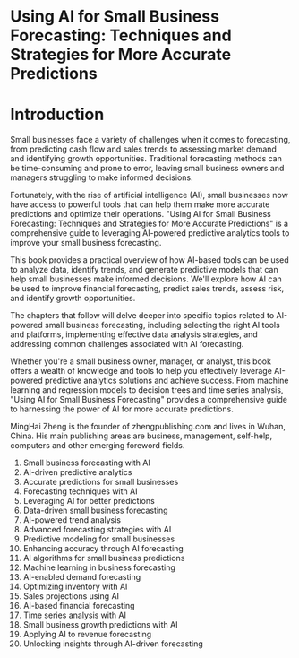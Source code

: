 # Using AI for Small Business Forecasting: Techniques and Strategies for More Accurate Predictions

# Introduction

Small businesses face a variety of challenges when it comes to forecasting, from predicting cash flow and sales trends to assessing market demand and identifying growth opportunities. Traditional forecasting methods can be time-consuming and prone to error, leaving small business owners and managers struggling to make informed decisions.

Fortunately, with the rise of artificial intelligence (AI), small businesses now have access to powerful tools that can help them make more accurate predictions and optimize their operations. "Using AI for Small Business Forecasting: Techniques and Strategies for More Accurate Predictions" is a comprehensive guide to leveraging AI-powered predictive analytics tools to improve your small business forecasting.

This book provides a practical overview of how AI-based tools can be used to analyze data, identify trends, and generate predictive models that can help small businesses make informed decisions. We'll explore how AI can be used to improve financial forecasting, predict sales trends, assess risk, and identify growth opportunities.

The chapters that follow will delve deeper into specific topics related to AI-powered small business forecasting, including selecting the right AI tools and platforms, implementing effective data analysis strategies, and addressing common challenges associated with AI forecasting.

Whether you're a small business owner, manager, or analyst, this book offers a wealth of knowledge and tools to help you effectively leverage AI-powered predictive analytics solutions and achieve success. From machine learning and regression models to decision trees and time series analysis, "Using AI for Small Business Forecasting" provides a comprehensive guide to harnessing the power of AI for more accurate predictions.

MingHai Zheng is the founder of zhengpublishing.com and lives in Wuhan, China. His main publishing areas are business, management, self-help, computers and other emerging foreword fields.



1. Small business forecasting with AI
2. AI-driven predictive analytics
3. Accurate predictions for small businesses
4. Forecasting techniques with AI
5. Leveraging AI for better predictions
6. Data-driven small business forecasting
7. AI-powered trend analysis
8. Advanced forecasting strategies with AI
9. Predictive modeling for small businesses
10. Enhancing accuracy through AI forecasting
11. AI algorithms for small business predictions
12. Machine learning in business forecasting
13. AI-enabled demand forecasting
14. Optimizing inventory with AI
15. Sales projections using AI
16. AI-based financial forecasting
17. Time series analysis with AI
18. Small business growth predictions with AI
19. Applying AI to revenue forecasting
20. Unlocking insights through AI-driven forecasting

